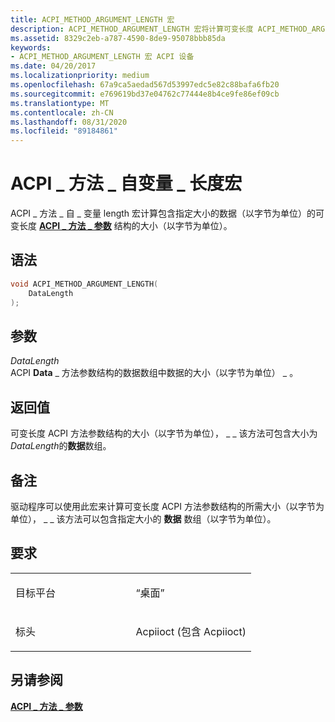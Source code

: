 ```yaml
---
title: ACPI_METHOD_ARGUMENT_LENGTH 宏
description: ACPI_METHOD_ARGUMENT_LENGTH 宏将计算可变长度 ACPI_METHOD_ARGUMENT 结构的大小（以字节为单位），该结构包含指定大小的数据（以字节为单位）。
ms.assetid: 8329c2eb-a787-4590-8de9-95078bbb85da
keywords:
- ACPI_METHOD_ARGUMENT_LENGTH 宏 ACPI 设备
ms.date: 04/20/2017
ms.localizationpriority: medium
ms.openlocfilehash: 67a9ca5aedad567d53997edc5e82c88bafa6fb20
ms.sourcegitcommit: e769619bd37e04762c77444e8b4ce9fe86ef09cb
ms.translationtype: MT
ms.contentlocale: zh-CN
ms.lasthandoff: 08/31/2020
ms.locfileid: "89184861"
---
```

# <a name="acpi_method_argument_length-macro"></a>ACPI \_ 方法 \_ 自变量 \_ 长度宏


ACPI \_ 方法 \_ 自 \_ 变量 length 宏计算包含指定大小的数据（以字节为单位）的可变长度 [**ACPI \_ 方法 \_ 参数**](/windows-hardware/drivers/ddi/acpiioct/ns-acpiioct-_acpi_method_argument_v1) 结构的大小（以字节为单位）。

<a name="syntax"></a>语法
------

```cpp
void ACPI_METHOD_ARGUMENT_LENGTH(
    DataLength
);
```

<a name="parameters"></a>参数
----------

*DataLength*   
ACPI **Data** \_ 方法参数结构的数据数组中数据的大小（以字节为单位） \_ 。

<a name="return-value"></a>返回值
------------

可变长度 ACPI 方法参数结构的大小（以字节为单位）， \_ \_ 该方法可包含大小为*DataLength*的**数据**数组。

<a name="remarks"></a>备注
-------

驱动程序可以使用此宏来计算可变长度 ACPI 方法参数结构的所需大小（以字节为单位）， \_ \_ 该方法可以包含指定大小的 **数据** 数组（以字节为单位）。

<a name="requirements"></a>要求
------------

<table>
<colgroup>
<col width="50%" />
<col width="50%" />
</colgroup>
<tbody>
<tr>
<td><p>目标平台</p></td>
<td>“桌面”</td>
</tr>
<tr>
<td><p>标头</p></td>
<td>Acpiioct (包含 Acpiioct) </td>
</tr>
</tbody>
</table>

## <a name="see-also"></a>另请参阅


[**ACPI \_ 方法 \_ 参数**](/windows-hardware/drivers/ddi/acpiioct/ns-acpiioct-_acpi_method_argument_v1)

 

